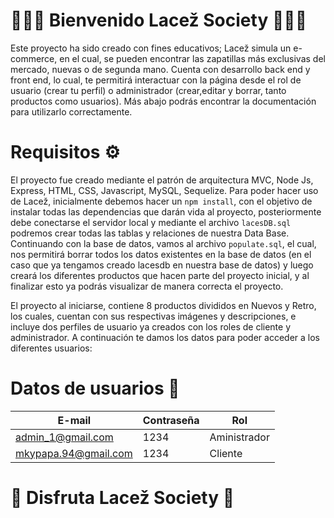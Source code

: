 # 👟👟👟 Bienvenido Lacež Society 👟👟👟

Este proyecto ha sido creado con fines educativos; Lacež simula un e-commerce, en el cual, se pueden encontrar las zapatillas más exclusivas del mercado, nuevas o de segunda mano. Cuenta con desarrollo back end y front end, lo cual, te permitirá interactuar con la página desde el rol de usuario (crear tu perfil) o administrador (crear,editar y borrar, tanto productos como usuarios). Más abajo podrás encontrar la documentación para utilizarlo correctamente.

# Requisitos ⚙️

El proyecto fue creado mediante el patrón de arquitectura MVC, Node Js, Express, HTML, CSS, Javascript, MySQL, Sequelize.
Para poder hacer uso de Lacež, inicialmente debemos hacer un `npm install`, con el objetivo de instalar todas las dependencias que darán vida al proyecto, posteriormente debe conectarse el servidor local y mediante el archivo `lacesDB.sql` podremos crear todas las tablas y relaciones de nuestra Data Base. Continuando con la base de datos, vamos al archivo `populate.sql`, el cual, nos permitirá borrar todos los datos existentes en la base de datos (en el caso que ya tengamos creado lacesdb en nuestra base de datos) y luego creará los diferentes productos que hacen parte del proyecto inicial, y al finalizar esto ya podrás visualizar de manera correcta el proyecto.

El proyecto al iniciarse, contiene 8 productos divididos en Nuevos y Retro, los cuales, cuentan con sus respectivas imágenes y descripciones, e incluye dos perfiles de usuario ya creados con los roles de cliente y administrador. A continuación te damos los datos para poder acceder a los diferentes usuarios:

# Datos de usuarios 👤

|    E-mail                   |Contraseña          |Rol                 |
|-----------------------------|--------------------|--------------------|
|admin_1@gmail.com            |1234                |Aministrador        |
|mkypapa.94@gmail.com         |1234                |Cliente             |

# 👟 Disfruta Lacež Society 👟
